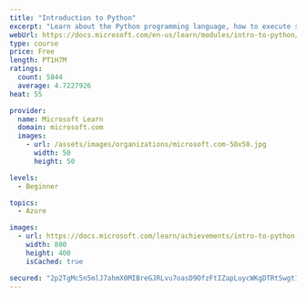 ```yaml
---
title: "Introduction to Python"
excerpt: "Learn about the Python programming language, how to execute statements and scripts, declare variables, and create a basic Python app."
webUrl: https://docs.microsoft.com/en-us/learn/modules/intro-to-python/
type: course
price: Free
length: PT1H7M
ratings:
  count: 5844
  average: 4.7227926
heat: 55

provider:
  name: Microsoft Learn
  domain: microsoft.com
  images:
    - url: /assets/images/organizations/microsoft.com-50x50.jpg
      width: 50
      height: 50

levels:
  - Beginner

topics:
  - Azure

images:
  - url: https://docs.microsoft.com/learn/achievements/intro-to-python-social.png
    width: 800
    height: 400
    isCached: true

secured: "2p2TgMc5n5mlJ7ahmX0MIBreGJRLvu7oasD9OfzFtIZapLuycWKgDTRtSwgt1PQYbwFVg8ljHb2OKplxmIEo9wj90MOK+iQMHb+7u7m+TFHHGH89cF2RdVXMSKhv8YIic5SujOoKnz1RZ49e2mtLU+JjmgrPZ3mmbFLbbzroR6aTVGeL3jboXRzdK7UVt+Su+SCbFgnoA6izx8FdfEosMxo82Hn6G6poVb5Bxt/59Nx2fMvx5tisN+KgQ7miTuBnqHEpchhTSfwE8ZVslvtYfGCxBT8KGO4EtOa+wojA872cQToBwLXO8lymna6AHlP8obiVxWLxQvb3tg/rrCc+RHSEqrzySGqB1Q5X/wPvWk6QJrNv2o5J92BlLl29sHF5q5mK7O1NPFXRfmif7ZzDXxDqMsWgxl46AYmKVGdeYQg=;eT/5Iago7Qu5IUwDUXQuEw=="
---
```


